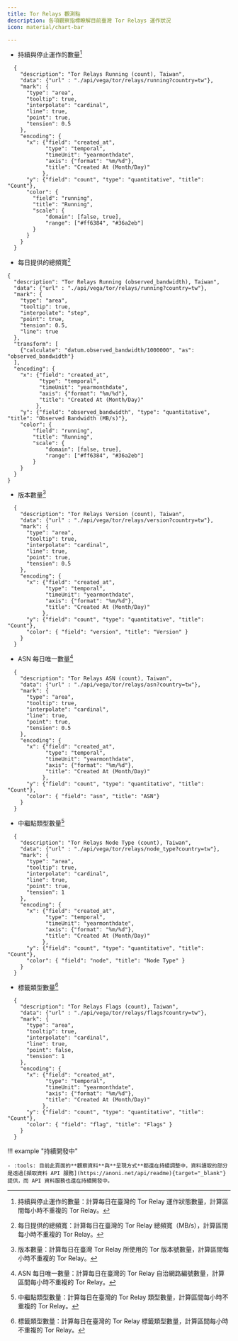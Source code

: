 ```yaml
---
title: Tor Relays 觀測點
description: 各項觀察指標瞭解目前臺灣 Tor Relays 運作狀況
icon: material/chart-bar

---
```

<div class="grid cards" markdown>

- 持續與停止運作的數量[^1]
```vegalite
  {
    "description": "Tor Relays Running (count), Taiwan",
    "data": {"url" : "./api/vega/tor/relays/running?country=tw"},
    "mark": {
      "type": "area",
      "tooltip": true,
      "interpolate": "cardinal",
      "line": true,
      "point": true,
      "tension": 0.5
    },
    "encoding": {
      "x": {"field": "created_at",
            "type": "temporal",
            "timeUnit": "yearmonthdate",
            "axis": {"format": "%m/%d"},
            "title": "Created At (Month/Day)"
           },
      "y": {"field": "count", "type": "quantitative", "title": "Count"},
      "color": {
        "field": "running",
        "title": "Running",
        "scale": {
            "domain": [false, true],
            "range": ["#ff6384", "#36a2eb"]
        }
      }
    }
  }
```

- 每日提供的總頻寬[^2]
```vegalite
{
  "description": "Tor Relays Running (observed_bandwidth), Taiwan",
  "data": {"url" : "./api/vega/tor/relays/running?country=tw"},
  "mark": {
    "type": "area",
    "tooltip": true,
    "interpolate": "step",
    "point": true,
    "tension": 0.5,
    "line": true
  },
  "transform": [
    {"calculate": "datum.observed_bandwidth/1000000", "as": "observed_bandwidth"}
  ],
  "encoding": {
    "x": {"field": "created_at",
          "type": "temporal",
          "timeUnit": "yearmonthdate",
          "axis": {"format": "%m/%d"},
          "title": "Created At (Month/Day)"
         },
    "y": {"field": "observed_bandwidth", "type": "quantitative", "title": "Observed Bandwidth (MB/s)"},
    "color": {
        "field": "running",
        "title": "Running",
        "scale": {
            "domain": [false, true],
            "range": ["#ff6384", "#36a2eb"]
        }
    }
  }
}
```

- 版本數量[^3]
```vegalite
  {
    "description": "Tor Relays Version (count), Taiwan",
    "data": {"url" : "./api/vega/tor/relays/version?country=tw"},
    "mark": {
      "type": "area",
      "tooltip": true,
      "interpolate": "cardinal",
      "line": true,
      "point": true,
      "tension": 0.5
    },
    "encoding": {
      "x": {"field": "created_at",
            "type": "temporal",
            "timeUnit": "yearmonthdate",
            "axis": {"format": "%m/%d"},
            "title": "Created At (Month/Day)"
           },
      "y": {"field": "count", "type": "quantitative", "title": "Count"},
      "color": { "field": "version", "title": "Version" }
    }
  }
```

- ASN 每日唯一數量[^4]
```vegalite
  {
    "description": "Tor Relays ASN (count), Taiwan",
    "data": {"url" : "./api/vega/tor/relays/asn?country=tw"},
    "mark": {
      "type": "area",
      "tooltip": true,
      "interpolate": "cardinal",
      "line": true,
      "point": true,
      "tension": 0.5
    },
    "encoding": {
      "x": {"field": "created_at",
            "type": "temporal",
            "timeUnit": "yearmonthdate",
            "axis": {"format": "%m/%d"},
            "title": "Created At (Month/Day)"
           },
      "y": {"field": "count", "type": "quantitative", "title": "Count"},
      "color": { "field": "asn", "title": "ASN"}
    }
  }
```

- 中繼點類型數量[^5]
```vegalite
  {
    "description": "Tor Relays Node Type (count), Taiwan",
    "data": {"url" : "./api/vega/tor/relays/node_type?country=tw"},
    "mark": {
      "type": "area",
      "tooltip": true,
      "interpolate": "cardinal",
      "line": true,
      "point": true,
      "tension": 1
    },
    "encoding": {
      "x": {"field": "created_at",
            "type": "temporal",
            "timeUnit": "yearmonthdate",
            "axis": {"format": "%m/%d"},
            "title": "Created At (Month/Day)"
           },
      "y": {"field": "count", "type": "quantitative", "title": "Count"},
      "color": { "field": "node", "title": "Node Type" }
    }
  }
```

- 標籤類型數量[^6]
```vegalite
  {
    "description": "Tor Relays Flags (count), Taiwan",
    "data": {"url" : "./api/vega/tor/relays/flags?country=tw"},
    "mark": {
      "type": "area",
      "tooltip": true,
      "interpolate": "cardinal",
      "line": true,
      "point": false,
      "tension": 1
    },
    "encoding": {
      "x": {"field": "created_at",
            "type": "temporal",
            "timeUnit": "yearmonthdate",
            "axis": {"format": "%m/%d"},
            "title": "Created At (Month/Day)"
           },
      "y": {"field": "count", "type": "quantitative", "title": "Count"},
      "color": { "field": "flag", "title": "Flags" }
    }
  }
```
</div>

!!! example "持續開發中"

    - :tools: 目前此頁面的**觀察資料**與**呈現方式**都還在持續調整中，資料讀取的部分是透過[擷取資料 API 服務](https://anoni.net/api/readme){target="_blank"}提供，而 API 資料服務也還在持續開發中。

[^1]: 持續與停止運作的數量：計算每日在臺灣的 Tor Relay 運作狀態數量，計算區間每小時不重複的 Tor Relay。
[^2]: 每日提供的總頻寬：計算每日在臺灣的 Tor Relay 總頻寬（MB/s），計算區間每小時不重複的 Tor Relay。
[^3]: 版本數量：計算每日在臺灣 Tor Relay 所使用的 Tor 版本號數量，計算區間每小時不重複的 Tor Relay。
[^4]: ASN 每日唯一數量：計算每日在臺灣的 Tor Relay 自治網路編號數量，計算區間每小時不重複的 Tor Relay。
[^5]: 中繼點類型數量：計算每日在臺灣的 Tor Relay 類型數量，計算區間每小時不重複的 Tor Relay。
[^6]: 標籤類型數量：計算每日在臺灣的 Tor Relay 標籤類型數量，計算區間每小時不重複的 Tor Relay。
